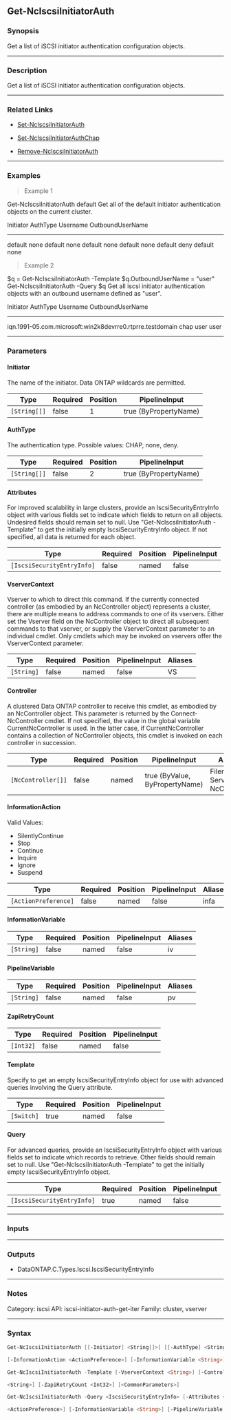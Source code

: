Get-NcIscsiInitiatorAuth
------------------------

### Synopsis
Get a list of iSCSI initiator authentication configuration objects.

---

### Description

Get a list of iSCSI initiator authentication configuration objects.

---

### Related Links
* [Set-NcIscsiInitiatorAuth](Set-NcIscsiInitiatorAuth)

* [Set-NcIscsiInitiatorAuthChap](Set-NcIscsiInitiatorAuthChap)

* [Remove-NcIscsiInitiatorAuth](Remove-NcIscsiInitiatorAuth)

---

### Examples
> Example 1

Get-NcIscsiInitiatorAuth default
Get all of the default initiator authentication objects on the current cluster.

Initiator                                                    AuthType   Username             OutboundUserName
---------                                                    --------   --------             ----------------
default                                                      none
default                                                      none
default                                                      none
default                                                      none
default                                                      deny
default                                                      none

> Example 2

$q = Get-NcIscsiInitiatorAuth -Template
$q.OutboundUserName = "user"
Get-NcIscsiInitiatorAuth -Query $q
Get all iscsi initiator authentication objects with an outbound username defined as "user".

Initiator                                                    AuthType   Username             OutboundUserName
---------                                                    --------   --------             ----------------
iqn.1991-05.com.microsoft:win2k8devrre0.rtprre.testdomain    chap       user                 user

---

### Parameters
#### **Initiator**
The name of the initiator.  Data ONTAP wildcards are permitted.

|Type        |Required|Position|PipelineInput        |
|------------|--------|--------|---------------------|
|`[String[]]`|false   |1       |true (ByPropertyName)|

#### **AuthType**
The authentication type.  Possible values: CHAP, none, deny.

|Type        |Required|Position|PipelineInput        |
|------------|--------|--------|---------------------|
|`[String[]]`|false   |2       |true (ByPropertyName)|

#### **Attributes**
For improved scalability in large clusters, provide an IscsiSecurityEntryInfo object with various fields set to indicate which fields to return on all objects.  Undesired fields should remain set to null.  Use "Get-NcIscsiInitiatorAuth -Template" to get the initially empty IscsiSecurityEntryInfo object.  If not specified, all data is returned for each object.

|Type                      |Required|Position|PipelineInput|
|--------------------------|--------|--------|-------------|
|`[IscsiSecurityEntryInfo]`|false   |named   |false        |

#### **VserverContext**
Vserver to which to direct this command.  If the currently connected controller (as embodied by an NcController object) represents a cluster, there are multiple means to address commands to one of its vservers.  Either set the Vserver field on the NcController object to direct all subsequent commands to that vserver, or supply the VserverContext parameter to an individual cmdlet.  Only cmdlets which may be invoked on vservers offer the VserverContext parameter.

|Type      |Required|Position|PipelineInput|Aliases|
|----------|--------|--------|-------------|-------|
|`[String]`|false   |named   |false        |VS     |

#### **Controller**
A clustered Data ONTAP controller to receive this cmdlet, as embodied by an NcController object.  This parameter is returned by the Connect-NcController cmdlet.  If not specified, the value in the global variable CurrentNcController is used.  In the latter case, if CurrentNcController contains a collection of NcController objects, this cmdlet is invoked on each controller in succession.

|Type              |Required|Position|PipelineInput                 |Aliases                          |
|------------------|--------|--------|------------------------------|---------------------------------|
|`[NcController[]]`|false   |named   |true (ByValue, ByPropertyName)|Filer<br/>Server<br/>NcController|

#### **InformationAction**

Valid Values:

* SilentlyContinue
* Stop
* Continue
* Inquire
* Ignore
* Suspend

|Type                |Required|Position|PipelineInput|Aliases|
|--------------------|--------|--------|-------------|-------|
|`[ActionPreference]`|false   |named   |false        |infa   |

#### **InformationVariable**

|Type      |Required|Position|PipelineInput|Aliases|
|----------|--------|--------|-------------|-------|
|`[String]`|false   |named   |false        |iv     |

#### **PipelineVariable**

|Type      |Required|Position|PipelineInput|Aliases|
|----------|--------|--------|-------------|-------|
|`[String]`|false   |named   |false        |pv     |

#### **ZapiRetryCount**

|Type     |Required|Position|PipelineInput|
|---------|--------|--------|-------------|
|`[Int32]`|false   |named   |false        |

#### **Template**
Specify to get an empty IscsiSecurityEntryInfo object for use with advanced queries involving the Query attribute.

|Type      |Required|Position|PipelineInput|
|----------|--------|--------|-------------|
|`[Switch]`|true    |named   |false        |

#### **Query**
For advanced queries, provide an IscsiSecurityEntryInfo object with various fields set to indicate which records to retrieve.  Other fields should remain set to null.  Use "Get-NcIscsiInitiatorAuth -Template" to get the initially empty IscsiSecurityEntryInfo object.

|Type                      |Required|Position|PipelineInput|
|--------------------------|--------|--------|-------------|
|`[IscsiSecurityEntryInfo]`|true    |named   |false        |

---

### Inputs

---

### Outputs
* DataONTAP.C.Types.Iscsi.IscsiSecurityEntryInfo

---

### Notes
Category: iscsi
API: iscsi-initiator-auth-get-iter
Family: cluster, vserver

---

### Syntax
```PowerShell
Get-NcIscsiInitiatorAuth [[-Initiator] <String[]>] [[-AuthType] <String[]>] [-Attributes <IscsiSecurityEntryInfo>] [-VserverContext <String>] [-Controller <NcController[]>] 
```
```PowerShell
[-InformationAction <ActionPreference>] [-InformationVariable <String>] [-PipelineVariable <String>] [-ZapiRetryCount <Int32>] [<CommonParameters>]
```
```PowerShell
Get-NcIscsiInitiatorAuth -Template [-VserverContext <String>] [-Controller <NcController[]>] [-InformationAction <ActionPreference>] [-InformationVariable <String>] [-PipelineVariable 
```
```PowerShell
<String>] [-ZapiRetryCount <Int32>] [<CommonParameters>]
```
```PowerShell
Get-NcIscsiInitiatorAuth -Query <IscsiSecurityEntryInfo> [-Attributes <IscsiSecurityEntryInfo>] [-VserverContext <String>] [-Controller <NcController[]>] [-InformationAction 
```
```PowerShell
<ActionPreference>] [-InformationVariable <String>] [-PipelineVariable <String>] [-ZapiRetryCount <Int32>] [<CommonParameters>]
```
